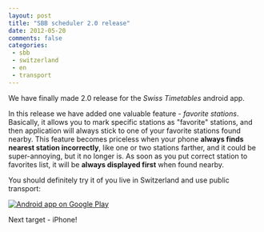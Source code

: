 ```yaml
---
layout: post
title: "SBB scheduler 2.0 release"
date: 2012-05-20
comments: false
categories:
 - sbb
 - switzerland
 - en
 - transport
---
```



We have finally made 2.0 release for the *Swiss Timetables* android app.

In this release we have added one valuable feature - *favorite stations*. Basically, it allows you to mark specific stations as "favorite" stations, and then application will always stick to one of your favorite stations found nearby.
This feature becomes priceless when your phone **always finds nearest station incorrectly**, like one or two stations farther, and it could be super-annoying, but it no longer is. As soon as you put correct station to favorites list, it will be **always displayed first** when found nearby.

You should definitely try it of you live in Switzerland and use public transport:

<a href="https://play.google.com/store/apps/details?id=com.schedulr">
  <img alt="Android app on Google Play" src="https://developer.android.com/images/brand/en_app_rgb_wo_60.png" />
</a>

Next target - iPhone!
